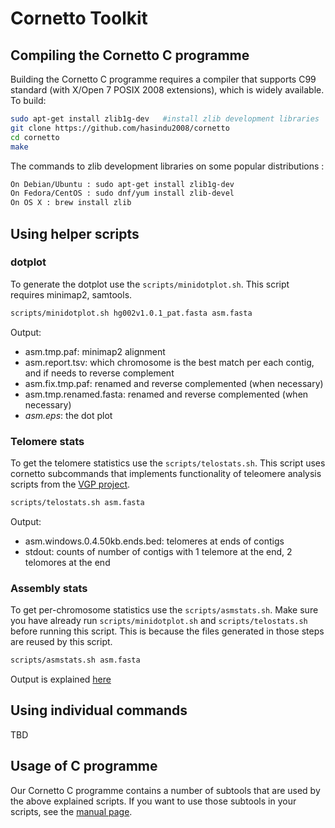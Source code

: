 # Cornetto Toolkit

## Compiling the Cornetto C programme

Building the Cornetto C programme requires a compiler that supports C99 standard (with X/Open 7 POSIX 2008 extensions), which is widely available. To build:

```bash
sudo apt-get install zlib1g-dev   #install zlib development libraries
git clone https://github.com/hasindu2008/cornetto
cd cornetto
make
```
The commands to zlib development libraries on some popular distributions :
```bash
On Debian/Ubuntu : sudo apt-get install zlib1g-dev
On Fedora/CentOS : sudo dnf/yum install zlib-devel
On OS X : brew install zlib
```

## Using helper scripts

### dotplot

To generate the dotplot use the `scripts/minidotplot.sh`. This script requires minimap2, samtools.

```bash
scripts/minidotplot.sh hg002v1.0.1_pat.fasta asm.fasta
```

Output:
- asm.tmp.paf: minimap2 alignment
- asm.report.tsv: which chromosome is the best match per each contig, and if needs to reverse complement
- asm.fix.tmp.paf: renamed and reverse complemented (when necessary)
- asm.tmp.renamed.fasta: renamed and reverse complemented (when necessary)
- *asm.eps*: the dot plot


### Telomere stats

To get the telomere statistics use the `scripts/telostats.sh`. This script uses cornetto subcommands that implements  functionality of teleomere analysis scripts from the [VGP project](https://github.com/VGP/vgp-assembly/tree/master/pipeline/telomere).

```bash
scripts/telostats.sh asm.fasta
```

Output:
- asm.windows.0.4.50kb.ends.bed: telomeres at ends of contigs
- stdout: counts of number of contigs with 1 telemore at the end, 2 telomores at the end

### Assembly stats

To get per-chromosome statistics use the `scripts/asmstats.sh`. Make sure you have already run `scripts/minidotplot.sh` and `scripts/telostats.sh` before running this script. This is because the files generated in those steps are reused by this script.

```bash
scripts/asmstats.sh asm.fasta
```

Output is explained [here](asmstats.md)


## Using individual commands

TBD


## Usage of C programme

Our Cornetto C programme contains a number of subtools that are used by the above explained scripts. If you want to use those subtools in your scripts, see the [manual page](command.md).


